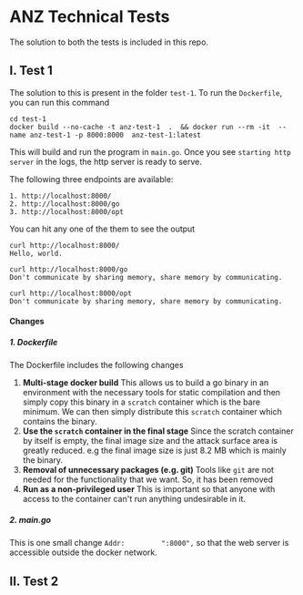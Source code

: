 # ANZ Technical Tests

The solution to both the tests is included in this repo.

## I. Test 1

The solution to this is present in the folder `test-1`.
To run the `Dockerfile`, you can run this command
```
cd test-1 
docker build --no-cache -t anz-test-1  .  && docker run --rm -it  --name anz-test-1 -p 8000:8000  anz-test-1:latest
```

This will build and run the program in `main.go`. Once you see `starting http server` in the logs, the http server is ready to serve.

The following three endpoints are available:
```
1. http://localhost:8000/
2. http://localhost:8000/go
3. http://localhost:8000/opt
```
You can hit any one of the them to see the output

```
curl http://localhost:8000/
Hello, world.

curl http://localhost:8000/go
Don't communicate by sharing memory, share memory by communicating.

curl http://localhost:8000/opt
Don't communicate by sharing memory, share memory by communicating.
```

#### Changes

##### 1. Dockerfile

The Dockerfile includes the following changes
1. **Multi-stage docker build**
This allows us to build a go binary in an environment with the necessary tools for static compilation and then simply copy this binary in a `scratch` container which is the bare minimum. We can then simply distribute this `scratch` container which contains the binary.
2. **Use the `scratch` container in the final stage** 
Since the scratch container by itself is empty, the final image size and the attack surface area is greatly reduced.
e.g the final image size is just 8.2 MB which is mainly the binary.
3. **Removal of unnecessary packages (e.g. git)**
Tools like `git` are not needed for the functionality that we want. So, it has been removed
4. **Run as a non-privileged user**
This is important so that anyone with access to the container can't run anything undesirable in it.

##### 2. main.go
This is one small change `Addr:         ":8000",` so that the web server is accessible outside the docker network.

## II. Test 2

